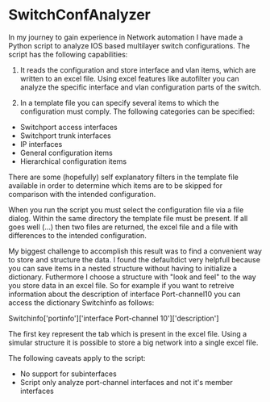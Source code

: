 # SwitchConfAnalyzer

In my journey to gain experience in Network automation I have made a Python script to analyze IOS based multilayer switch configurations. The script has the following capabilities:

1. It reads the configuration and store interface and vlan items, which are written to an excel file. Using excel features like autofilter you can analyze the specific interface and vlan configuration parts of the switch. 

2. In a template file you can specify several items to which the configuration must comply. The following categories can be specified:
- Switchport access interfaces
- Switchport trunk interfaces
- IP interfaces
- General configuration items
- Hierarchical configuration items

There are some (hopefully) self explanatory filters in the template file available in order to determine which items are to be skipped for comparison with the intended configuration. 

When you run the script you must select the configuration file via a file dialog. Within the same directory the template file must be present. If all goes well (...) then two files are returned, the excel file and a file with differences to the intended configuration.

My biggest challenge to accomplish this result was to find a convenient way to store and structure the data. I found the defaultdict very helpfull because you can save items in a nested structure without having to initialize a dictionary. Futhermore I choose a structure with "look and feel" to the way you store data in an excel file. So for example if you want to retreive information about the description of interface Port-channel10 you can access the dictionary Switchinfo as follows:

Switchinfo['portinfo']['interface Port-channel 10']['description']

The first key represent the tab which is present in the excel file. Using a simular structure it is possible to store a big network into a single excel file. 

The following caveats apply to the script:
- No support for subinterfaces
- Script only analyze port-channel interfaces and not it's member interfaces




